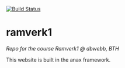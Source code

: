 [![Build Status](https://travis-ci.org/SpaceLenore/ramverk1.svg?branch=master)](https://travis-ci.org/SpaceLenore/ramverk1)

# ramverk1
*Repo for the course Ramverk1 @ dbwebb, BTH*

This website is built in the anax framework.
